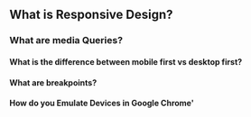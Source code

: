 ## What is Responsive Design?

### What are media Queries?

#### What is the difference between mobile first vs desktop first? 

#### What are breakpoints?

#### How do you Emulate Devices in Google Chrome'